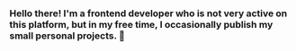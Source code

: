 ### Hello there! I'm a frontend developer who is not very active on this platform, but in my free time, I occasionally publish my small personal projects. 👻
